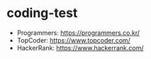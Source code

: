 # coding-test

* Programmers: <https://programmers.co.kr/>
* TopCoder: <https://www.topcoder.com/>
* HackerRank: <https://www.hackerrank.com/>